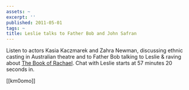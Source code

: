 ```yaml
---
assets: ~
excerpt: ''
published: 2011-05-01
tags: ~
title: Leslie talks to Father Bob and John Safran
---
```

Listen to actors Kasia Kaczmarek and Zahra Newman, discussing ethnic casting in Australian theatre and to Father Bob talking to Leslie & raving about [The Book of Rachael](http://cannold.com/articles/article/the-book-of-rachael/). Chat with Leslie starts at 57 minutes 20 seconds in.  





[[km0omo]] 